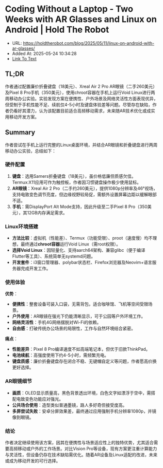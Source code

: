 # Coding Without a Laptop - Two Weeks with AR Glasses and Linux on Android | Hold The Robot
- URL: https://holdtherobot.com/blog/2025/05/11/linux-on-android-with-ar-glasses/
- Added At: 2025-05-24 10:34:28
- [Link To Text](2025-05-24-coding-without-a-laptop---two-weeks-with-ar-glasses-and-linux-on-android-hold-the-robot_raw.md)

## TL;DR


作者通过配置廉价折叠键盘（18美元）、Xreal Air 2 Pro AR眼镜（二手260美元）及Pixel 8 Pro手机（350美元），使用chroot容器在手机上运行Void Linux进行两周移动办公实验。实验发现方案在便携性、户外场景及网络灵活性方面表现优异，但受制于手机性能不足、续航仅4-5小时及键盘体验差等问题。尽管存在缺陷，作者仍看好其潜力，认为该配置目前适合高频移动需求，未来随AR技术优化或成实用移动开发方案。

## Summary


作者尝试在手机上运行完整的Linux桌面环境，并结合AR眼镜和折叠键盘进行两周移动办公实验，总结如下：  

### 硬件配置  
1. **键盘**：选用Samers折叠键盘（18美元），虽价格低廉但质感欠佳。Termux:X11应用可作为触控板，作者因习惯键盘操作极少使用鼠标。  
2. **AR眼镜**：Xreal Air 2 Pro（二手约260美元），提供1080p分辨率及46°视场，支持电致变色调节亮度，但边缘视野较局促，需额外设置屏幕边距以缓解眼部不适。  
3. **手机**：需DisplayPort Alt Mode支持，因此升级至二手Pixel 8 Pro（350美元），其12GB内存满足需求。  

### Linux环境搭建  
- **方法比较**：虚拟机（性能差）、Termux（功能受限）、proot（速度慢）均不理想，最终通过**chroot容器**运行Void Linux（需root权限）。  
- **选择Void Linux**：因轻量化、支持aarch64架构、兼容glibc（便于编译Flutter等工具）、系统简单无systemd问题。  
- **开发套件**：i3窗口管理器、polybar状态栏、Firefox浏览器及Neovim+语言服务器完成开发工作。  

### 使用体验  
**优势**：  
- **便携性**：整套设备可装入口袋，无需背包，适合咖啡馆、飞机等空间受限场景。  
- **户外使用**：AR眼镜在强光下仍能清晰显示，可于公园等户外环境工作。  
- **网络灵活性**：手机4G网络摆脱对Wi-Fi的依赖。  
- **自由感**：打破传统办公场景的局限性，工作与自然环境结合紧密。  

**痛点**：  
- **性能差异**：Pixel 8 Pro编译速度不如高端笔记本，但优于旧款ThinkPad。  
- **电池续航**：高强度使用下约4-5小时，需频繁充电。  
- **键盘质感**：廉价折叠键盘存在闭合不稳、无键帽自定义等问题，作者愿高价换更好选择。  

### AR眼镜细节  
- **画质**：OLED显示质量高，黑色背景透出环境，白色文字如漂浮于空中，需搭配电致变色功能应对强光。  
- **公共场合使用**：造型类似普通墨镜，路人多好奇但接受度高。  
- **多屏尝试失败**：安卓分屏效果差，最终通过应用强制手机分辨率1080p，并镜像到眼镜。  

### 结论  
作者决定继续使用该方案，因其在便携性与场景适应性上的独特优势，尤其适合需要高频移动或户外的工作场景。对比Vision Pro等设备，现有方案更注重计算能力与灵活性，但设备仍存在技术缺陷需优化。随着AR设备及Linux适配的改进，未来或成为移动开发的可行选择。
